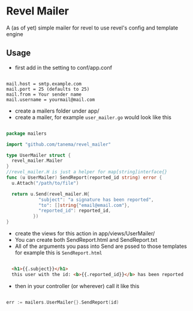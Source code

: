Revel Mailer
============

A (as of yet) simple mailer for revel to use revel's config and template engine

Usage
-----
- first add in the setting to conf/app.conf

```

mail.host = smtp.example.com
mail.port = 25 (defaults to 25)
mail.from = Your sender name
mail.username = yourmail@mail.com

```
- create a mailers folder under app/
- create a mailer, for example `user_mailer.go` would look like this

```go

package mailers

import "github.com/tanema/revel_mailer"

type UserMailer struct {
  revel_mailer.Mailer
}
//revel_mailer.H is just a helper for map[string]interface{}
func (u UserMailer) SendReport(reported_id string) error {
  u.Attach("/path/to/file")

  return u.Send(revel_mailer.H{
            "subject": "a signature has been reported",
            "to": []string{"email@email.com"},
            "reported_id": reported_id,
          })
}

```

- create the views for this action in app/views/UserMailer/
- You can create both SendReport.html and SendReport.txt
- All of the arguments you pass into Send are pssed to those templates for example this is `SendReport.html`

```html

  <h1>{{.subject}}</h1>
  this user with the id: <b>{{.reported_id}}</b> has been reported

```

- then in your controller (or wherever) call it like this

```go

err := mailers.UserMailer{}.SendReport(id)

```
